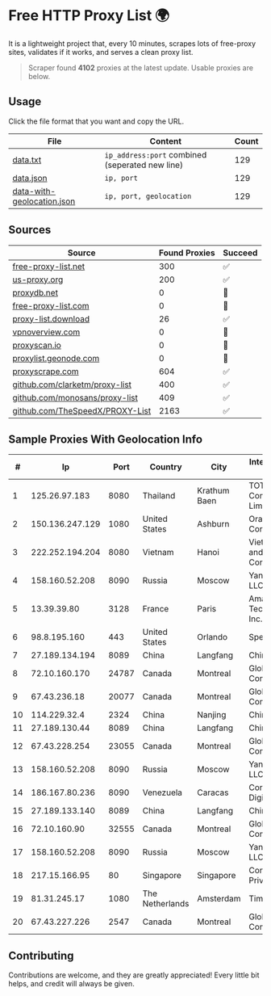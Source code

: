
# Free HTTP Proxy List 🌍

It is a lightweight project that, every 10 minutes, scrapes lots of free-proxy sites, validates if it works, and serves a clean proxy list.


> Scraper found **4102** proxies at the latest update. Usable proxies are below.

## Usage

Click the file format that you want and copy the URL.


|File|Content|Count|
|----|-------|-----|
|[data.txt](https://raw.githubusercontent.com/themiralay/Proxy-List-World/master/data.txt)|`ip_address:port` combined (seperated new line)|129|
|[data.json](https://raw.githubusercontent.com/themiralay/Proxy-List-World/master/data.json)|`ip, port`|129|
|[data-with-geolocation.json](https://raw.githubusercontent.com/themiralay/Proxy-List-World/master/data-with-geolocation.json)|`ip, port, geolocation`|129|

## Sources

|Source|Found Proxies|Succeed|
|------|-------------|-------|
|[free-proxy-list.net](https://free-proxy-list.net)|300|✅|
|[us-proxy.org](https://www.us-proxy.org)|200|✅|
|[proxydb.net](http://proxydb.net)|0|🚫|
|[free-proxy-list.com](https://free-proxy-list.com/?page=&port=&type%5B%5D=http&type%5B%5D=https&up_time=0&search=Search)|0|🚫|
|[proxy-list.download](https://www.proxy-list.download/HTTP)|26|✅|
|[vpnoverview.com](https://vpnoverview.com/privacy/anonymous-browsing/free-proxy-servers)|0|🚫|
|[proxyscan.io](https://www.proxyscan.io)|0|🚫|
|[proxylist.geonode.com](https://proxylist.geonode.com/api/proxy-list?limit=300&page=1&sort_by=lastChecked&sort_type=desc&protocols=http,https)|0|🚫|
|[proxyscrape.com](https://api.proxyscrape.com/v2/?request=displayproxies&protocol=http&timeout=10000&country=all&ssl=all&anonymity=all)|604|✅|
|[github.com/clarketm/proxy-list](https://raw.githubusercontent.com/clarketm/proxy-list/master/proxy-list-raw.txt)|400|✅|
|[github.com/monosans/proxy-list](https://raw.githubusercontent.com/monosans/proxy-list/main/proxies/http.txt)|409|✅|
|[github.com/TheSpeedX/PROXY-List](https://raw.githubusercontent.com/TheSpeedX/PROXY-List/master/http.txt)|2163|✅|


## Sample Proxies With Geolocation Info

|#|Ip|Port|Country|City|Internet Service Provider|
|-|--|----|-------|----|-------------------------|
|1|125.26.97.183|8080|Thailand|Krathum Baen|TOT Public Company Limited|
|2|150.136.247.129|1080|United States|Ashburn|Oracle Corporation|
|3|222.252.194.204|8080|Vietnam|Hanoi|VietNam Post and Telecom Corporation|
|4|158.160.52.208|8090|Russia|Moscow|Yandex.Cloud LLC|
|5|13.39.39.80|3128|France|Paris|Amazon Technologies Inc.|
|6|98.8.195.160|443|United States|Orlando|Spectrum|
|7|27.189.134.194|8089|China|Langfang|Chinanet|
|8|72.10.160.170|24787|Canada|Montreal|GloboTech Communications|
|9|67.43.236.18|20077|Canada|Montreal|GloboTech Communications|
|10|114.229.32.4|2324|China|Nanjing|Chinanet|
|11|27.189.130.44|8089|China|Langfang|Chinanet|
|12|67.43.228.254|23055|Canada|Montreal|GloboTech Communications|
|13|158.160.52.208|8090|Russia|Moscow|Yandex.Cloud LLC|
|14|186.167.80.236|8090|Venezuela|Caracas|Corporacion Digitel C.A|
|15|27.189.133.140|8089|China|Langfang|Chinanet|
|16|72.10.160.90|32555|Canada|Montreal|GloboTech Communications|
|17|158.160.52.208|8090|Russia|Moscow|Yandex.Cloud LLC|
|18|217.15.166.95|80|Singapore|Singapore|Contabo Asia Private Limited|
|19|81.31.245.17|1080|The Netherlands|Amsterdam|TimeWeb Ltd.|
|20|67.43.227.226|2547|Canada|Montreal|GloboTech Communications|



## Contributing

Contributions are welcome, and they are greatly appreciated! Every
little bit helps, and credit will always be given.

